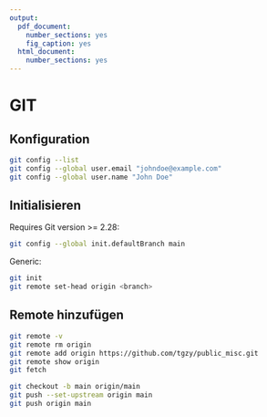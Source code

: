 ```yaml
---
output:
  pdf_document: 
    number_sections: yes
    fig_caption: yes
  html_document: 
    number_sections: yes
---
```

# GIT

## Konfiguration
```bash
git config --list
git config --global user.email "johndoe@example.com"
git config --global user.name "John Doe"
```

## Initialisieren
Requires Git version >= 2.28:
```bash
git config --global init.defaultBranch main
```

Generic:
```bash
git init
git remote set-head origin <branch>
```

## Remote hinzufügen
```bash
git remote -v
git remote rm origin
git remote add origin https://github.com/tgzy/public_misc.git
git remote show origin
git fetch
```

```bash
git checkout -b main origin/main
git push --set-upstream origin main
git push origin main
```
